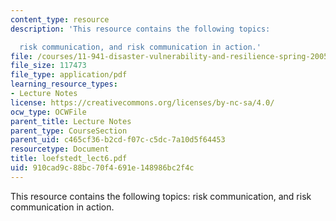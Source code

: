 ```yaml
---
content_type: resource
description: 'This resource contains the following topics:

  risk communication, and risk communication in action.'
file: /courses/11-941-disaster-vulnerability-and-resilience-spring-2005/910cad9c88bc70f4691e148986bc2f4c_loefstedt_lect6.pdf
file_size: 117473
file_type: application/pdf
learning_resource_types:
- Lecture Notes
license: https://creativecommons.org/licenses/by-nc-sa/4.0/
ocw_type: OCWFile
parent_title: Lecture Notes
parent_type: CourseSection
parent_uid: c465cf36-b2cd-f07c-c5dc-7a10d5f64453
resourcetype: Document
title: loefstedt_lect6.pdf
uid: 910cad9c-88bc-70f4-691e-148986bc2f4c
---
```

This resource contains the following topics:
risk communication, and risk communication in action.
